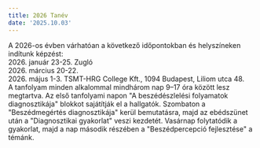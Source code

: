 ```yaml
---
title: 2026 Tanév
date: '2025.10.03'
---
```

A 2026-os évben várhatóan a következő időpontokban és helyszíneken indítunk képzést:  
2026. január 23-25. Zugló  
2026. március 20-22.  
2026. május 1-3. TSMT-HRG College Kft., 1094 Budapest, Liliom utca 48.  
A tanfolyam minden alkalommal mindhárom nap 9–17 óra között lesz megtartva.
Az első tanfolyami napon "A beszédészlelési folyamatok diagnosztikája" blokkot sajátítják el a hallgatók. Szombaton a "Beszédmegértés diagnosztikája" kerül bemutatásra, majd az ebédszünet után a "Diagnosztikai gyakorlat" veszi kezdetét. Vasárnap folytatódik a gyakorlat, majd a nap második részében a "Beszédpercepció fejlesztése" a témánk.
